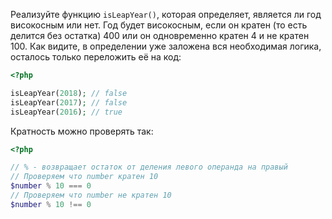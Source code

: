 
Реализуйте функцию `isLeapYear()`, которая определяет, является ли год високосным или нет. Год будет високосным, если он кратен (то есть делится без остатка) 400 или он одновременно кратен 4 и не кратен 100. Как видите, в определении уже заложена вся необходимая логика, осталось только переложить её на код:

```php
<?php

isLeapYear(2018); // false
isLeapYear(2017); // false
isLeapYear(2016); // true
```

Кратность можно проверять так:

```php
<?php

// % - возвращает остаток от деления левого операнда на правый
// Проверяем что number кратен 10
$number % 10 === 0
// Проверяем что number не кратен 10
$number % 10 !== 0
```
